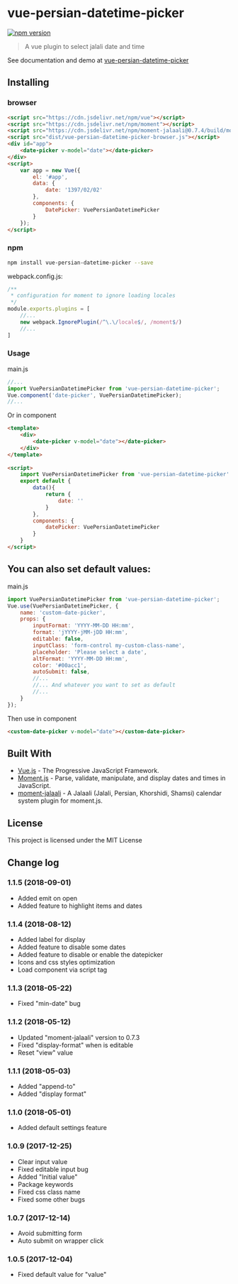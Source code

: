 # vue-persian-datetime-picker

[![npm version](https://badge.fury.io/js/vue-persian-datetime-picker.svg)](https://www.npmjs.com/package/vue-persian-datetime-picker)

> A vue plugin to select jalali date and time

See documentation and demo at [vue-persian-datetime-picker](https://talkhabi.github.io/vue-persian-datetime-picker)


## Installing
### browser
```html
<script src="https://cdn.jsdelivr.net/npm/vue"></script>
<script src="https://cdn.jsdelivr.net/npm/moment"></script>
<script src="https://cdn.jsdelivr.net/npm/moment-jalaali@0.7.4/build/moment-jalaali.js"></script>
<script src="dist/vue-persian-datetime-picker-browser.js"></script>
<div id="app">
    <date-picker v-model="date"></date-picker>
</div>
<script>
    var app = new Vue({
        el: '#app',
        data: {
            date: '1397/02/02'
        },
        components: {
            DatePicker: VuePersianDatetimePicker
        }
    });
</script>
```

### npm
```bash
npm install vue-persian-datetime-picker --save
```

webpack.config.js:
```javascript
/**
 * configuration for moment to ignore loading locales
 */
module.exports.plugins = [
    //...
    new webpack.IgnorePlugin(/^\.\/locale$/, /moment$/)
    //...
]
```

### Usage

main.js
```javascript
//...
import VuePersianDatetimePicker from 'vue-persian-datetime-picker';
Vue.component('date-picker', VuePersianDatetimePicker);
//...
```
Or in component
```html
<template>
    <div>
        <date-picker v-model="date"></date-picker>
    </div>
</template>
 
<script>
    import VuePersianDatetimePicker from 'vue-persian-datetime-picker'
    export default {
        data(){
            return {
                date: ''
            }
        },
        components: {
            datePicker: VuePersianDatetimePicker
        }
    }
</script>
```


## You can also set default values: 
main.js
```javascript
import VuePersianDatetimePicker from 'vue-persian-datetime-picker';
Vue.use(VuePersianDatetimePicker, {
    name: 'custom-date-picker',
    props: {
        inputFormat: 'YYYY-MM-DD HH:mm',
        format: 'jYYYY-jMM-jDD HH:mm',
        editable: false,
        inputClass: 'form-control my-custom-class-name',
        placeholder: 'Please select a date',
        altFormat: 'YYYY-MM-DD HH:mm',
        color: '#00acc1',
        autoSubmit: false,
        //...  
        //... And whatever you want to set as default 
        //... 
    }
});
```
Then use in component
```html
<custom-date-picker v-model="date"></custom-date-picker>
```

## Built With
* [Vue.js](https://vuejs.org/) - The Progressive JavaScript Framework.
* [Moment.js](https://momentjs.com/) - Parse, validate, manipulate, and display dates and times in JavaScript.
* [moment-jalaali](https://github.com/jalaali/moment-jalaali) - A Jalaali (Jalali, Persian, Khorshidi, Shamsi) calendar system plugin for moment.js.


## License

This project is licensed under the MIT License


## Change log


### 1.1.5 (2018-09-01)

 * Added emit on open 
 * Added feature to highlight items and dates

### 1.1.4 (2018-08-12)

 * Added label for display
 * Added feature to disable some dates
 * Added feature to disable or enable the datepicker
 * Icons and css styles optimization
 * Load component via script tag


### 1.1.3 (2018-05-22)

 * Fixed "min-date" bug

### 1.1.2 (2018-05-12)

 * Updated "moment-jalaali" version to 0.7.3
 * Fixed "display-format" when is editable
 * Reset "view" value

### 1.1.1 (2018-05-03)

  * Added "append-to"
  * Added "display format"

### 1.1.0 (2018-05-01)

  * Added default settings feature
  

### 1.0.9 (2017-12-25)

  * Clear input value
  * Fixed editable input bug
  * Added "Initial value"
  * Package keywords
  * Fixed css class name
  * Fixed some other bugs

### 1.0.7 (2017-12-14)

  * Avoid submitting form
  * Auto submit on wrapper click

### 1.0.5 (2017-12-04)

  * Fixed default value for "value"